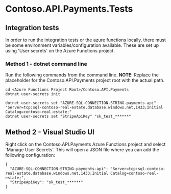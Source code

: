﻿# Contoso.API.Payments.Tests

## Integration tests

In order to run the integration tests or the azure functions locally, there must be some environment variables/configuration available.
These are set up using 'User secrets' on the Azure Functions project.

### Method 1 - dotnet command line
Run the following commands from the command line.
**NOTE**: Replace the placeholder for the Contoso.API.Payments project root with the actual path.

```
cd <Azure Functions Project Root>/Contoso.API.Payments
dotnet user-secrets init

dotnet user-secrets set "AZURE-SQL-CONNECTION-STRING-payments-api"  "Server=tcp:sql-contoso-real-estate.database.windows.net,1433;Initial Catalog=contoso-real-estate;"
dotnet user-secrets set "StripeApiKey" "sk_test_******"

```

## Method 2 - Visual Studio UI

Right click on the Contoso.API.Payments Azure Functions project and select 'Manage User Secrets'.
This will open a JSON file where you can add the following configuration:

```
{
  "AZURE-SQL-CONNECTION-STRING-payments-api": "Server=tcp:sql-contoso-real-estate.database.windows.net,1433;Initial Catalog=contoso-real-estate;",
  "StripeApiKey": "sk_test_******"
}
```